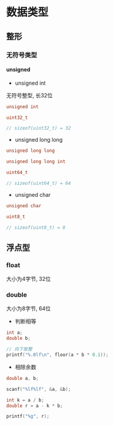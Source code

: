 <!--
 * @Description: 
 * @Version: 1.0
 * @Author: dmjcb
 * @Email: 
 * @Date: 2023-02-09 22:22:31
 * @LastEditors: dmjcb
 * @LastEditTime: 2023-12-03 00:36:07
-->

# 数据类型

## 整形

### 无符号类型

#### unsigned

- unsigned int

无符号整型, 长32位

```c
unsigned int

uint32_t

// sizeof(uint32_t) = 32
```

- unsigned long long

```c
unsigned long long

unsigned long long int

uint64_t

// sizeof(uint64_t) = 64
```

- unsigned char

```c
unsigned char

uint8_t

// sizeof(uint8_t) = 8
```

## 浮点型

### float

大小为4字节, 32位

### double

大小为8字节, 64位


- 判断相等

```c
int a;
double b;

// 向下取整
printf("%.0lf\n", floor(a * b * 0.1));
```

- 相除余数

```c
double a, b;

scanf("%lf%lf", &a, &b);

int k = a / b;
double r = a - k * b;

printf("%g", r);
```
